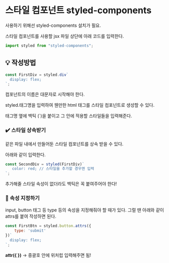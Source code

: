 # 스타일 컴포넌트 styled-components

사용하기 위해선 styled-components 설치가 필요.

스타일 컴포넌트를 사용할 jsx 파일 상단에 아래 코드를 입력한다.

```jsx
import styled from "styled-components";
```

## 💡 작성방법

```jsx
const FirstDiv = styled.div`
  display: flex;
`;
```

컴포넌트의 이름은 대문자로 시작해야 한다.

styled.태그명을 입력하여 웬만한 html 태그를 스타일 컴포넌트로 생성할 수 있다.

태그명 옆에 백틱 (`)을 붙이고 그 안에 적용할 스타일들을 입력해준다.

### ✔️ 스타일 상속받기

같은 파일 내에서 만들어둔 스타일 컴포넌트를 상속 받을 수 있다.

아래와 같이 입력한다. 

```jsx
const SecondDiv = styled(FirstDiv)`
   color: red; // 스타일을 추가할 경우엔 입력
`;
```

 추가해줄 스타일 속성이 없더라도 백틱은 꼭 붙여주어야 한다!

### 👀 속성 지정하기

input, button 태그 등 type 등의 속성을 지정해줘야 할 때가 있다. 그럴 땐 아래와 같이 attrs를 붙여 작성하면 된다.

```jsx
const FirstBtn = styled.button.attrs({
	type: 'submit'
})`
  display: flex;
`;
```

**attr({ })** → 중괄호 안에 위처럽 입력해주면 됨!